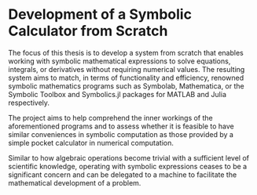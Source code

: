 # Development of a Symbolic Calculator from Scratch

The focus of this thesis is to develop a system from scratch that enables working with symbolic mathematical expressions to solve equations, integrals, or derivatives without requiring numerical values. The resulting system aims to match, in terms of functionality and efficiency, renowned symbolic mathematics programs such as Symbolab, Mathematica, or the Symbolic Toolbox and Symbolics.jl packages for MATLAB and Julia respectively.

The project aims to help comprehend the inner workings of the aforementioned programs and to assess whether it is feasible to have similar conveniences in symbolic computation as those provided by a simple pocket calculator in numerical computation.

Similar to how algebraic operations become trivial with a sufficient level of scientific knowledge, operating with symbolic expressions ceases to be a significant concern and can be delegated to a machine to facilitate the mathematical development of a problem.
